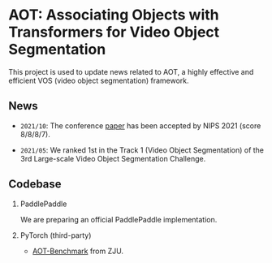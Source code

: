 # AOT: Associating Objects with Transformers for Video Object Segmentation
This project is used to update news related to AOT, a highly effective and efficient VOS (video object segmentation) framework.

## News

- `2021/10`: The conference [paper](https://arxiv.org/abs/2106.02638) has been accepted by NIPS 2021 (score 8/8/8/7).

- `2021/05`: We ranked 1st in the Track 1 (Video Object Segmentation) of the 3rd Large-scale Video Object Segmentation Challenge.

## Codebase

1. PaddlePaddle
        
    We are preparing an official PaddlePaddle implementation.

2. PyTorch (third-party)
        
    - [AOT-Benchmark](https://github.com/yoxu515/aot-benchmark) from ZJU.




